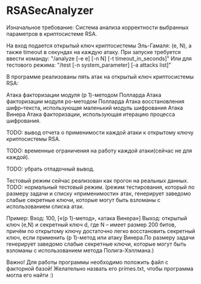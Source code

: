 # RSASecAnalyzer

Изначальное требование: Система анализа корректности выбранных параметров в криптосистеме RSA.

На вход подается открытый ключ криптосистемы Эль-Гамаля: (e, N), а также timeout в секундах на каждую атаку. При запуске требуется ввести команду:
"/analyze [-e e] [-n N] [-t timeout_in_seconds]"
Или для тестового режима:
"/test [-n system_parameter] [-a attacks list]"

В программе реализованы пять атак на открытый ключ криптосистемы RSA:

Aтакa факторизации модуля (p 1)-методом Полларда
Aтакa факторизации модуля po-методом Полларда
Aтакa восстановления шифр–текста, использующая маленький модуль шифрования
Атака Винера
Атака факторизации, использующая итерацию процесса шифрования.

TODO: вывод отчета о применимости каждой атаки к открытому ключу криптосистемы RSA. 

TODO: временные ограничения на работу каждой атаки(сейчас не для каждой).

TODO: убрать отладочный вывод.

Тестовый режим сейчас реализован как прогон на реальных данных. 
TODO: нормальный тестовый режим. 
(режим тестирования, который по размеру задачи и списку «применимости» атак, генерирует заведомо слабые секретные ключи, которые могут быть взломаны с использованием списка атак. 

Пример:
Вход: 100, [«(p 1)-метод», «атака Винера»]
Выход: открытый ключ (e,N) и секретный ключ d, где N – имеет размер 200 битов, причём по открытому ключу достаточно легко восстановить секретный ключ, если применить (p 1)-метод или атаку Винера.По размеру задачи генерирует заведомо слабые секретные ключи, которые могут быть взломаны с использованием метода Полига-Хэллмана.)

Важно! Для работы программы необходимо положить файл с факторной базой! Желательно назвать его primes.txt, чтобы программа могла его найти :)
